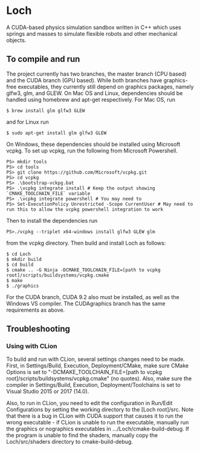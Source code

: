 # Loch
A CUDA-based physics simulation sandbox written in C++ which uses springs and masses to simulate flexible robots and other mechanical objects. 

## To compile and run

The project currently has two branches, the master branch (CPU based) and the CUDA branch (GPU based). While both branches have graphics-free executables, they currently still depend on graphics packages, namely glfw3, glm, and GLEW. On Mac OS and Linux, dependencies should be handled using homebrew and apt-get respectively. For Mac OS, run

```$ brew install glm glfw3 GLEW```

and for Linux run

```$ sudo apt-get install glm glfw3 GLEW```

On Windows, these dependencies should be installed using Microsoft vcpkg. To set up vcpkg, run the following from Microsoft Powershell.

```PS> cd ~
PS> mkdir tools
PS> cd tools
PS> git clone https://github.com/Microsoft/vcpkg.git
PS> cd vcpkg
PS> .\bootstrap-vckpg.bat
PS> .\vcpkg integrate install # Keep the output showing `CMAKE_TOOLCHAIN_FILE` variable
PS> .\vcpkg integrate powershell # You may need to 
PS> Set-ExecutionPolicy Unrestricted -Scope CurrentUser # May need to run this to allow the vcpkg powershell integration to work

```

Then to install the dependencies run

```PS>./vcpkg --triplet x64-windows install glfw3 GLEW glm```

from the vcpkg directory. Then build and install Loch as follows:

```$ git clone https://github.com/ja3067/Loch.git
$ cd Loch
$ mkdir build
$ cd build
$ cmake .. -G Ninja -DCMAKE_TOOLCHAIN_FILE=[path to vcpkg root]/scripts/buildsystems/vcpkg.cmake
$ make
$ ./graphics
```

For the CUDA branch, CUDA 9.2 also must be installed, as well as the Windows VS compiler. The CUDAgraphics branch has the same requirements as above.

## Troubleshooting

### Using with CLion

To build and run with CLion, several settings changes need to be made. First, in Settings/Build, Execution, Deployment/CMake, make sure CMake Options is set to "-DCMAKE_TOOLCHAIN_FILE=[path to vcpkg root]/scripts/buildsystems/vcpkg.cmake" (no quotes). Also, make sure the compiler in Settings/Build, Execution, Deployment/Toolchains is set to Visual Studio 2015 or 2017 (14.0). 

Also, to run in CLion, you need to edit the configuration in Run/Edit Configurations by setting the working directory to the \[Loch root\]/src. Note that there is a bug in CLion with CUDA support that causes it to run the wrong executable - if CLion is unable to run the executable, manually run the graphics or nographics executables in .../Loch/cmake-build-debug. If the program is unable to find the shaders, manually copy the Loch/src/shaders directory to cmake-build-debug.
